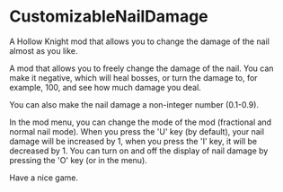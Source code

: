# CustomizableNailDamage
A Hollow Knight mod that allows you to change the damage of the nail almost as you like.

A mod that allows you to freely change the damage of the nail. You can make it negative, which will heal bosses, or turn the damage to, for example, 100, and see how much damage you deal.

You can also make the nail damage a non-integer number (0.1-0.9).

In the mod menu, you can change the mode of the mod (fractional and normal nail mode). 
When you press the 'U' key (by default), your nail damage will be increased by 1, when you press the 'I' key, it will be decreased by 1.
You can turn on and off the display of nail damage by pressing the 'O' key (or in the menu).

Have a nice game.
